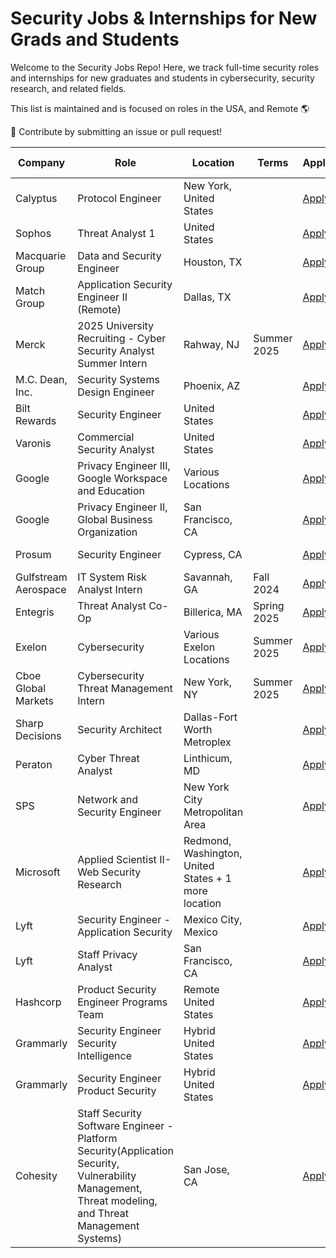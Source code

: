 # Security Jobs & Internships for New Grads and Students

Welcome to the Security Jobs Repo! Here, we track full-time security roles and internships for new graduates and students in cybersecurity, security research, and related fields.

This list is maintained and is focused on roles in the USA, and Remote 🌎

💼 Contribute by submitting an issue or pull request!

| Company                              | Role                                     | Location          | Terms           | Application/Link   | Date Posted |
|--------------------------------------|------------------------------------------|-------------------|-----------------|-------------------|-------------|
| Calyptus| Protocol Engineer | New York, United States  |   | [Apply](https://www.linkedin.com/jobs/view/4023600966) | Sep 11   |
| Sophos| Threat Analyst 1 | United States  |   | [Apply](https://www.linkedin.com/jobs/view/4022125636) | Sep 10     |
| Macquarie Group| Data and Security Engineer | Houston, TX  |   | [Apply](https://recruitment.macquarie.com/en_US/careers/JobDetail?jobId=12205&source=LinkedIn.com#) | Sep 10     |
| Match Group| Application Security Engineer II (Remote) | Dallas, TX |   | [Apply](https://jobs.lever.co/matchgroup/50c35abf-d73b-4fde-9a45-e6bf74d40e71/apply)        | Sep 10     |
| Merck| 2025 University Recruiting - Cyber Security Analyst Summer Intern  | Rahway, NJ | Summer 2025   | [Apply](https://jobs.merck.com/us/en/job/MERCUSR305641ENUS/2025-University-Recruiting-Cyber-Security-Analyst-Summer-Intern?utm_source=linkedin&utm_medium=phenom-feeds)        | Sep 10     |
| M.C. Dean, Inc.| Security Systems Design Engineer | Phoenix, AZ |    | [Apply](https://phg.tbe.taleo.net/phg04/ats/careers/v2/viewRequisition?org=MCDEAN&source=LinkedIn&rid=12200&cws=62&src=LinkedIn&gns=LinkedIn)        |      |
| Bilt Rewards| Security Engineer| United States |    | [Apply](https://job-boards.greenhouse.io/biltrewards/jobs/5143491004?gh_src=534d41e54us)        |      |
| Varonis| Commercial Security Analyst| United States |    | [Apply](https://careers.varonis.com/careers?p=job%2FoKYlufwh%2Fapply&jvs=LinkedInLimited&jvk=Apply&jvi=oKYlufwh,Apply&j=oKYlufwh&__jvst=Job%20Board&__jvsd=LinkedInLimited&nl=1)        | Sep 07     |
| Google| Privacy Engineer III, Google Workspace and Education | Various Locations |    | [Apply](https://www.google.com/about/careers/applications/u/4/jobs/results/143492436276978374-privacy-engineer-iii-google-workspace-and-education?q=privacy%20engineer)        | Sep 06      |
| Google| Privacy Engineer II, Global Business Organization | San Francisco, CA |    | [Apply](https://www.google.com/about/careers/applications/jobs/results/134922379062059718-privacy-engineer-ii/?src=Online/LinkedIn/linkedin_us&utm_source=linkedin&utm_medium=jobposting&utm_campaign=contract)        | Sep 06      |
| Prosum| Security Engineer | Cypress, CA |    | [Apply](https://www.linkedin.com/jobs/view/4017397272/?alternateChannel=search&refId=vkTdYHGKuLqMNndWZGRx%2Fg%3D%3D&trackingId=jb3FzXfgXl%2B3y53g%2BkA8lA%3D%3D)        | Sep 06      |
| Gulfstream Aerospace| IT System Risk Analyst Intern | Savannah, GA |  Fall 2024    | [Apply](https://careers.gulfstream.com/job/Savannah-Fall-2024-IT-System-Risk-Analyst-Intern-GA-31401/1210582000/)        | Sep 06      |
| Entegris| Threat Analyst Co-Op | Billerica, MA |  Spring 2025    | [Apply](https://entegris.wd1.myworkdayjobs.com/EntegrisCareers/job/Billerica-MA/Threat-Analyst-Co-Op_REQ-7119?mode=job&iis=JobBoard&iisn=LinkedIn)        | Sep 06      |
| Exelon| Cybersecurity | Various Exelon Locations |  Summer 2025    | [Apply](https://jobs.exeloncorp.com/jobs/14890481-2025-summer-internship-cyber-security-various-exelon-locations)        | Sep 06      |
| Cboe Global Markets| Cybersecurity Threat Management Intern | New York, NY     |  Summer 2025    | [Apply](https://careers.cboe.com/us/en/job/CBJCGMUSR3687EXTERNALENUS/Cybersecurity-Threat-Management-Intern?utm_source=linkedin&utm_medium=phenom-feeds)        | Sep 06      |
| Sharp Decisions| Security Architect | Dallas-Fort Worth Metroplex     |      | [Apply](https://www.linkedin.com/jobs/view/4018414774)        | Sep 06      |
| Peraton| Cyber Threat Analyst | Linthicum, MD     |      | [Apply](https://careers.peraton.com/jobs/cyber-threat-analyst-linthicum-maryland-149994-jobs?iis=Job%2BBoard&iisn=LinkedIn)        | Sep 06      |
| SPS| Network and Security Engineer | New York City Metropolitan Area     |      | [Apply](https://job-boards.greenhouse.io/spsnorthamerica/jobs/4095440008)        | Sep 06      |
| Microsoft| Applied Scientist II- Web Security Research | Redmond, Washington, United States + 1 more location     |      | [Apply](https://jobs.careers.microsoft.com/global/en/job/1764202/Applied-Scientist-II--Web-Security-Research)        | Sep 04      |
| Lyft| Security Engineer - Application Security | Mexico City, Mexico     |      | [Apply](https://app.careerpuck.com/job-board/lyft/job/7505582002?gh_jid=7505582002)        |       |
| Lyft| Staff Privacy Analyst | San Francisco, CA  |      | [Apply](https://app.careerpuck.com/job-board/lyft/job/7100473002?gh_jid=7100473002)        |       |
| Hashcorp| Product Security Engineer Programs Team | Remote United States     |      | [Apply](https://www.hashicorp.com/career/6001526?gh_src=e263d6a71)        | Sep 06      |
| Grammarly| Security Engineer Security Intelligence | Hybrid United States     |      | [Apply](https://www.grammarly.com/jobs/engineering/security-engineer-security-intelligence?gh_jid=6208831)        |
| Grammarly| Security Engineer Product Security | Hybrid United States     |      | [Apply](https://www.grammarly.com/jobs/engineering/security-engineer-product-security?gh_jid=5669722)        |
| Cohesity| Staff Security Software Engineer - Platform Security(Application Security, Vulnerability Management, Threat modeling, and Threat Management Systems) | San Jose, CA |      | [Apply](https://www.linkedin.com/jobs/view/4009698415/?alternateChannel=search&refId=fv0Hnd6mt5dud4VoCtWq0Q%3D%3D&trackingId=7BmjKJlF7t7LxWGczZ0FUA%3D%3D)       |

